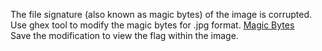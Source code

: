 The file signature (also known as magic bytes) of the image is corrupted. <br />
Use ghex tool to modify the magic bytes for .jpg format. [Magic Bytes](https://en.wikipedia.org/wiki/List_of_file_signature)<br />
Save the modification to view the flag within the image.